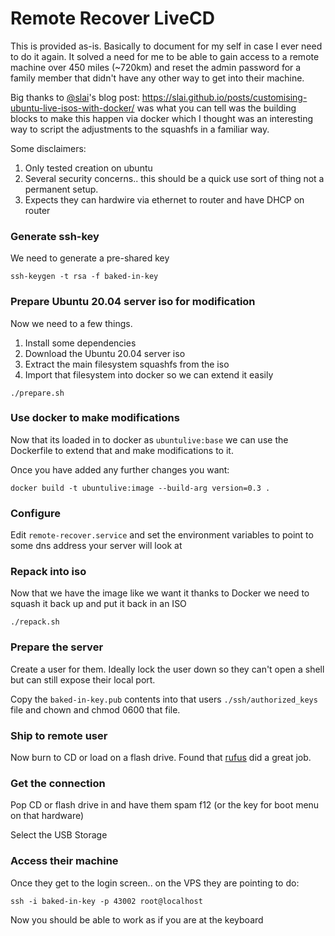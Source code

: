 # Remote Recover LiveCD

This is provided as-is.  Basically to document for my self in case I ever need to do it again.  It solved a need for me to be able to gain access to a remote machine over 450 miles (~720km) and reset the admin password for a family member that didn't have any other way to get into their machine.

Big thanks to [@slai](https://github.com/slai)'s blog post: https://slai.github.io/posts/customising-ubuntu-live-isos-with-docker/ was what you can tell was the building blocks to make this happen via docker which I thought was an interesting way to script the adjustments to the squashfs in a familiar way.

Some disclaimers:
1. Only tested creation on ubuntu
2. Several security concerns.. this should be a quick use sort of thing not a permanent setup.
3. Expects they can hardwire via ethernet to router and have DHCP on router

### Generate ssh-key
We need to generate a pre-shared key

```
ssh-keygen -t rsa -f baked-in-key
```

### Prepare Ubuntu 20.04 server iso for modification

Now we need to a few things.
1. Install some dependencies
1. Download the Ubuntu 20.04 server iso
2. Extract the main filesystem squashfs from the iso
3. Import that filesystem into docker so we can extend it easily

```
./prepare.sh
```

### Use docker to make modifications

Now that its loaded in to docker as `ubuntulive:base` we can use the Dockerfile to extend that and make modifications to it.

Once you have added any further changes you want:
```
docker build -t ubuntulive:image --build-arg version=0.3 .
```

### Configure

Edit `remote-recover.service` and set the environment variables to point to some dns address your server will look at

### Repack into iso

Now that we have the image like we want it thanks to Docker we need to squash it back up and put it back in an ISO

```
./repack.sh
```

### Prepare the server

Create a user for them. Ideally lock the user down so they can't open a shell but can still expose their local port.

Copy the `baked-in-key.pub` contents into that users `./ssh/authorized_keys` file and chown and chmod 0600 that file.

### Ship to remote user

Now burn to CD or load on a flash drive.  Found that [rufus](https://rufus.ie) did a great job.

### Get the connection

Pop CD or flash drive in and have them spam f12 (or the key for boot menu on that hardware)

Select the USB Storage

### Access their machine

Once they get to the login screen.. on the VPS they are pointing to do:

```
ssh -i baked-in-key -p 43002 root@localhost
```

Now you should be able to work as if you are at the keyboard
